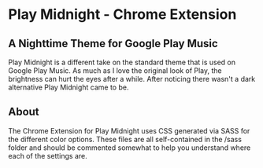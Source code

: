 # Play Midnight - Chrome Extension
## A Nighttime Theme for Google Play Music

Play Midnight is a different take on the standard theme that is used on Google Play Music. As much as I love the original look of Play, the brightness can hurt the eyes after a while. After noticing there wasn't a dark alternative Play Midnight came to be.

## About

The Chrome Extension for Play Midnight uses CSS generated via SASS for the different color options. These files are all self-contained in the /sass folder and should be commented somewhat to help you understand where each of the settings are.